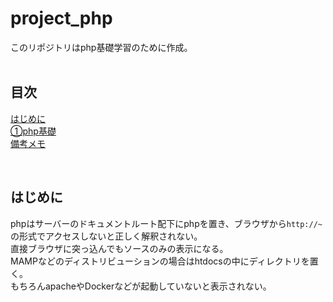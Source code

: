 # project_php
このリポジトリはphp基礎学習のために作成。</br>
</br>

## 目次
[はじめに](#はじめに)</br>
[①php基礎](doc/01_php_basic.md)</br>
[備考メモ](doc/memo.md)</br>

</br>


## はじめに
phpはサーバーのドキュメントルート配下にphpを置き、ブラウザから`http://~`の形式でアクセスしないと正しく解釈されない。</br>
直接ブラウザに突っ込んでもソースのみの表示になる。</br>
MAMPなどのディストリビューションの場合はhtdocsの中にディレクトリを置く。</br>
もちろんapacheやDockerなどが起動していないと表示されない。</br>
</br>

